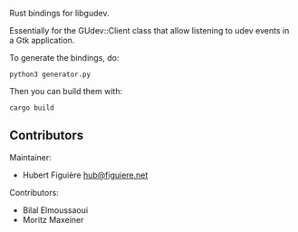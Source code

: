 Rust bindings for libgudev.

Essentially for the GUdev::Client class that allow listening to udev
events in a Gtk application.

To generate the bindings, do:

````
python3 generator.py
````

Then you can build them with:

````
cargo build
````


Contributors
------------

Maintainer:

- Hubert Figuière <hub@figuiere.net>

Contributors:

- Bilal Elmoussaoui
- Moritz Maxeiner
